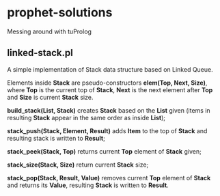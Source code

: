 # prophet-solutions
Messing around with tuProlog

## **linked-stack.pl**

  A simple implementation of Stack data structure based on Linked Queue.
  
  Elements inside **Stack** are pseudo-constructors **elem(Top, Next, Size)**, where **Top** is the current top of **Stack**, **Next** is the next element after **Top** and   **Size** is current **Stack** size.
  
  **build_stack(List, Stack)** creates **Stack** based on the **List** given (items in resulting **Stack** appear in the same order as inside **List**);
  
  **stack_push(Stack, Element, Result)** adds **Item** to the top of **Stack** and resulting stack is written to **Result**;
  
  **stack_peek(Stack, Top)** returns current **Top** element of **Stack** given;
  
  **stack_size(Stack, Size)** return current **Stack** size;
  
  **stack_pop(Stack, Result, Value)** removes current **Top** element of **Stack** and returns its **Value**, resulting **Stack** is written to **Result**.
  
